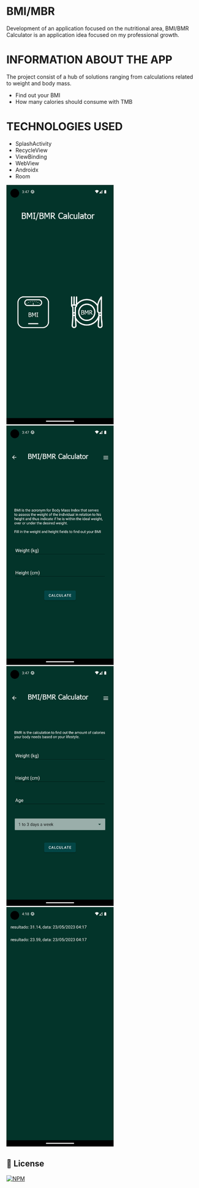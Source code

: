 # BMI/MBR
Development of an application focused on the nutritional area, BMI/BMR Calculator is an application idea focused on my professional growth.

# INFORMATION ABOUT THE APP
The project consist of a hub of solutions ranging from calculations related to weight and body mass.

- Find out your BMI
- How many calories should consume with TMB


# TECHNOLOGIES USED
- SplashActivity
- RecycleView
- ViewBinding
- WebView
- Androidx
- Room

<div aling="light">
<img src="https://github.com/JhonatanNeves/appFitness/blob/master/app/src/main/res/drawable/bc_1.png" width="280px">
 <img src="https://github.com/JhonatanNeves/appFitness/blob/master/app/src/main/res/drawable/img_2.png" width="280px">
 </div>

<div aling="light">
<img src="https://github.com/JhonatanNeves/appFitness/blob/master/app/src/main/res/drawable/img_3.png" width="280px">
 <img src="https://github.com/JhonatanNeves/appFitness/blob/master/app/src/main/res/drawable/img_4.png" width="280px">
</div>

## 📜 License
[![NPM](https://img.shields.io/github/license/JhonatanNeves/appCaixa)](https://github.com/JhonatanNeves/appCaixa/blob/master/LICENCE)
